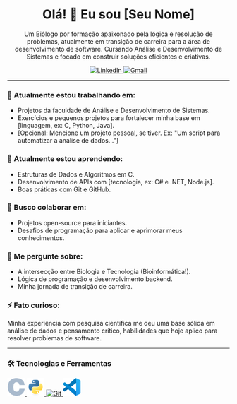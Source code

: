<h1 align="center">
  Olá! 👋 Eu sou [Seu Nome]
</h1>

<p align="center">
  Um Biólogo por formação apaixonado pela lógica e resolução de problemas, atualmente em transição de carreira para a área de desenvolvimento de software. Cursando Análise e Desenvolvimento de Sistemas e focado em construir soluções eficientes e criativas.
</p>

<p align="center">
  <a href="https://www.linkedin.com/in/seu-usuario-linkedin/" target="_blank">
    <img src="https://img.shields.io/badge/LinkedIn-0077B5?style=for-the-badge&logo=linkedin&logoColor=white" alt="LinkedIn">
  </a>
  <a href="mailto:seu.email@provedor.com" target="_blank">
    <img src="https://img.shields.io/badge/Gmail-D14836?style=for-the-badge&logo=gmail&logoColor=white" alt="Gmail">
  </a>
</p>

---

### 🔭 Atualmente estou trabalhando em:
- Projetos da faculdade de Análise e Desenvolvimento de Sistemas.
- Exercícios e pequenos projetos para fortalecer minha base em [linguagem, ex: C, Python, Java].
- [Opcional: Mencione um projeto pessoal, se tiver. Ex: "Um script para automatizar a análise de dados..."]

### 🌱 Atualmente estou aprendendo:
- Estruturas de Dados e Algoritmos em C.
- Desenvolvimento de APIs com [tecnologia, ex: C# e .NET, Node.js].
- Boas práticas com Git e GitHub.

### 👯 Busco colaborar em:
- Projetos open-source para iniciantes.
- Desafios de programação para aplicar e aprimorar meus conhecimentos.

### 💬 Me pergunte sobre:
- A intersecção entre Biologia e Tecnologia (Bioinformática!).
- Lógica de programação e desenvolvimento backend.
- Minha jornada de transição de carreira.

### ⚡ Fato curioso:
Minha experiência com pesquisa científica me deu uma base sólida em análise de dados e pensamento crítico, habilidades que hoje aplico para resolver problemas de software.

---

### 🛠️ Tecnologias e Ferramentas

<p align="left">
  <a href="https://www.cprogramming.com/" target="_blank" rel="noreferrer">
    <img src="https://raw.githubusercontent.com/devicons/devicon/master/icons/c/c-original.svg" alt="C" width="40" height="40"/>
  </a>
  <a href="https://www.python.org" target="_blank" rel="noreferrer">
    <img src="https://raw.githubusercontent.com/devicons/devicon/master/icons/python/python-original.svg" alt="Python" width="40" height="40"/>
  </a>
  <a href="https://git-scm.com/" target="_blank" rel="noreferrer">
    <img src="https://www.vectorlogo.zone/logos/git-scm/git-scm-icon.svg" alt="Git" width="40" height="40"/>
  </a>
  <a href="https://code.visualstudio.com/" target="_blank" rel="noreferrer">
    <img src="https://raw.githubusercontent.com/devicons/devicon/master/icons/vscode/vscode-original.svg" alt="VSCode" width="40" height="40"/>
  </a>
</p>